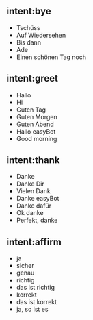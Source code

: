 <!--- Make sure to update this training data file with more training examples from https://forum.rasa.com/t/grab-the-nlu-training-dataset-and-starter-packs/903 --> 

## intent:bye <!--- The label of the intent --> 
- Tschüss 			<!--- Training examples for intent 'bye'--> 
- Auf Wiedersehen
- Bis dann
- Ade
- Einen schönen Tag noch

## intent:greet
- Hallo
- Hi
- Guten Tag
- Guten Morgen
- Guten Abend
- Hallo easyBot
- Good morning

## intent:thank
- Danke
- Danke Dir
- Vielen Dank
- Danke easyBot
- Danke dafür
- Ok danke
- Perfekt, danke

## intent:affirm
- ja
- sicher
- genau
- richtig
- das ist richtig
- korrekt
- das ist korrekt
- ja, so ist es

